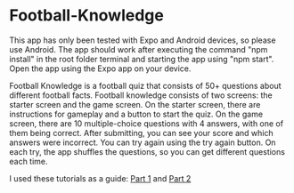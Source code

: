 # Football-Knowledge

This app has only been tested with Expo and Android devices, so please use Android.
The app should work after executing the command "npm install" in the root folder terminal and starting the app using "npm start". Open the app using the Expo app on your device.

Football Knowledge is a football quiz that consists of 50+ questions about different football facts. Football knowledge consists of two screens: the starter screen and the game screen. On the starter screen, there are instructions for gameplay and a button to start the quiz. On the game screen, there are 10 multiple-choice questions with 4 answers, with one of them being correct. After submitting, you can see your score and which answers were incorrect. You can try again using the try again button. On each try, the app shuffles the questions, so you can get different questions each time.


I used these tutorials as a guide: [Part 1](https://www.youtube.com/watch?v=fwqgwuqjtZw ) and [Part 2](https://www.youtube.com/watch?v=OJdMaquhL8o)

